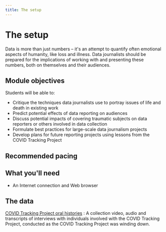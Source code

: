 ```yaml
---
title: The setup
---
```


# The setup

Data is more than just numbers – it's an attempt to quantify often emotional aspects of humanity, like loss and illness. Data journalists should be prepared for the implications of working with and presenting these numbers, both on themselves and their audiences.

## Module objectives

Students will be able to:

* Critique the techniques data journalists use to portray issues of life and death in existing work
* Predict potential effects of data reporting on audiences
* Discuss potential impacts of covering traumatic subjects on data reporters or others involved in data collection
* Formulate best practices for large-scale data journalism projects
* Develop plans for future reporting projects using lessons from the COVID Tracking Project

## Recommended pacing

## What you'll need

* An Internet connection and Web browser

## The data

[COVID Tracking Project oral histories](https://calisphere.org/collections/28036/)
: A collection video, audio and transcripts of interviews with individuals involved with the COVID Tracking Project, conducted as the COVID Tracking Project was winding down.